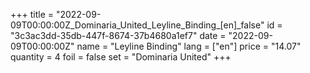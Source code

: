 +++
title = "2022-09-09T00:00:00Z_Dominaria_United_Leyline_Binding_[en]_false"
id = "3c3ac3dd-35db-447f-8674-37b4680a1ef7"
date = "2022-09-09T00:00:00Z"
name = "Leyline Binding"
lang = ["en"]
price = "14.07"
quantity = 4
foil = false
set = "Dominaria United"
+++

